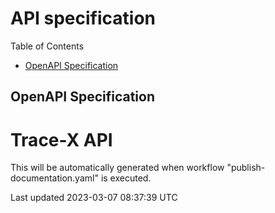 API specification
=================

Table of Contents

-   [OpenAPI Specification](#openapi-specification)

OpenAPI Specification
---------------------

Trace-X API
===========

This will be automatically generated when workflow "publish-documentation.yaml" is executed.

Last updated 2023-03-07 08:37:39 UTC

